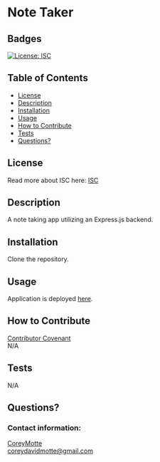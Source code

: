 # Note Taker
  ## Badges
  [![License: ISC](https://img.shields.io/badge/License-ISC-blue.svg)](https://opensource.org/licenses/ISC)
  ## Table of Contents
  * [License](#license)
  * [Description](#description)
  * [Installation](#installation)
  * [Usage](#usage)
  * [How to Contribute](#how-to-contribute)
  * [Tests](#tests)
  * [Questions?](#questions)
  ## License
  Read more about ISC here:
  [ISC](https://opensource.org/licenses/ISC)
  ## Description
  A note taking app utilizing an Express.js backend.
  ## Installation
  Clone the repository.
  ## Usage
  Application is deployed [here](https://tranquil-shore-09769.herokuapp.com/). 
  ## How to Contribute
  [Contributor Covenant](https://www.contributor-covenant.org/)  
  N/A
  ## Tests
  N/A
  ## Questions?
  ### Contact information: 
  [CoreyMotte](https://github.com/CoreyMotte)  
  coreydavidmotte@gmail.com

